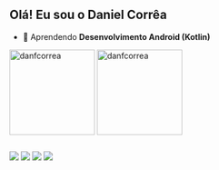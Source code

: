 ## Olá! Eu sou o Daniel Corrêa
- 🌱 Aprendendo **Desenvolvimento Android (Kotlin)**

<div>
  <img height=150 align="center" src="https://github-readme-stats.vercel.app/api?username=danfcorrea&show_icons=true&theme=dracula&locale=pt-br&hide_border=true&rank_icon=github" alt="danfcorrea" />
  <img height=150 align="center" src="https://github-readme-stats.vercel.app/api/top-langs?username=danfcorrea&show_icons=true&theme=dracula&locale=pt-br&layout=compact&hide_border=true" alt="danfcorrea" />
</div>

##

<div>
  <a href = "mailto:daniel.1997.df@gmail.com"><img src="https://img.shields.io/badge/Gmail-D14836?style=for-the-badge&logo=gmail&logoColor=white"></a>
  <a href = "https://wa.me/5531994893658"><img src="https://img.shields.io/badge/WhatsApp-25D366?style=for-the-badge&logo=whatsapp&logoColor=white"></a>
  <a href="https://www.linkedin.com/in/danfcorrea/"><img src= "https://img.shields.io/badge/LinkedIn-0077B5?style=for-the-badge&logo=linkedin&logoColor=white"></a>
  <a href="https://instagram.com/dan_felipe97"><img src= "https://img.shields.io/badge/Instagram-E4405F?style=for-the-badge&logo=instagram&logoColor=white"></a>
</div>

<!--
**danfcorrea/danfcorrea** is a ✨ _special_ ✨ repository because its `README.md` (this file) appears on your GitHub profile.

Here are some ideas to get you started:

- 🔭 I’m currently working on ...
- 🌱 I’m currently learning ...
- 👯 I’m looking to collaborate on ...
- 🤔 I’m looking for help with ...
- 💬 Ask me about ...
- 📫 How to reach me: ...
- 😄 Pronouns: ...
- ⚡ Fun fact: ...
-->
